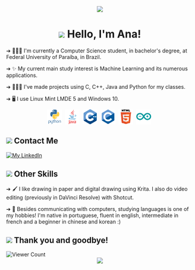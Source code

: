 <div id="header" align="center">
  <img src="https://github.com/anapyx/anapyx/assets/95313202/8814c52c-1c00-4e9e-8214-d82b3e7dd36b" width="300"/>
</div>

<h1 align="center">
  <img src="https://github.com/anapyx/anapyx/assets/95313202/ae1370c1-3fd9-4270-8d3c-9050f1aa21ef" width="45px"/>
  Hello, I'm Ana!
</h1>

➔ 👩🏻‍🎓 I'm currently a Computer Science student, in bachelor's degree, at Federal University of Paraíba, in Brazil.

➔ ✨ My current main study interest is Machine Learning and its numerous applications. 

➔ 👩🏻‍💻 I've made projects using C, C++, Java and Python for my classes.

➔ 🖥️ I use Linux Mint LMDE 5 and Windows 10.


<div align="center">
  
  <img src="https://github.com/devicons/devicon/blob/master/icons/python/python-original-wordmark.svg" title="Python" alt="Python" width="40" height="40"/>&nbsp;
  <img src="https://github.com/devicons/devicon/blob/master/icons/java/java-original-wordmark.svg" title="Java" alt="Java" width="40" height="40"/>&nbsp;
  <img src="https://github.com/devicons/devicon/blob/master/icons/cplusplus/cplusplus-original.svg" title="C++" alt="C++" width="40" height="40"/>&nbsp;
  <img src="https://github.com/devicons/devicon/blob/master/icons/c/c-original.svg" title="C" alt="C" width="40" height="40"/>&nbsp;
  <img src="https://github.com/devicons/devicon/blob/master/icons/html5/html5-original-wordmark.svg" title="HTML5" alt="HTML5" width="40" height="40"/>&nbsp;
  <img src="https://github.com/devicons/devicon/blob/master/icons/arduino/arduino-original.svg" title="Arduino" alt="Arduino" width="40" height="40"/>&nbsp;
  
</div>

<h2>
  <img src="https://github.com/anapyx/anapyx/assets/95313202/538be346-fecb-428d-97a2-9a261139ff52" width="30px"/>
  Contact Me
</h2>

<div id="badges">
   <a href="https://www.linkedin.com/in/anapccabral">
     <img src="https://img.shields.io/badge/LinkedIn-blue?style=for-the-badge&logo=linkedin&logoColor=white" alt="My LinkedIn"/>
   </a>
</div>

<h2>
  <img src="https://github.com/anapyx/anapyx/assets/95313202/13b43b18-d440-4ea6-8f56-72ab6c9957ba" width="55px"/>
  Other Skills
</h2>
  
➔ 🖌️ I like drawing in paper and digital drawing using Krita. I also do video editing (previously in DaVinci Resolve) with Shotcut.

➔ 💬 Besides communicating with computers, studying languages is one of my hobbies! I'm native in portuguese, fluent in english, intermediate in french and a beginner in chinese and korean :)

<h2>
  <img src="https://github.com/anapyx/anapyx/assets/95313202/72671ae1-b451-4425-b3a0-1128946f4537" width="40px"/>
  Thank you and goodbye!
</h2>

<img src="https://komarev.com/ghpvc/?username=anapyx&style=flat-square&color=blue" alt="Viewer Count"/>

<div align="center">
  <img src="https://github.com/anapyx/anapyx/assets/95313202/4054e15e-ced9-4b73-98f6-a0fd1087b988" width="250px"/>
</div>
